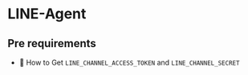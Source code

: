 # LINE-Agent


## Pre requirements
  - 🔑 How to Get `LINE_CHANNEL_ACCESS_TOKEN` and `LINE_CHANNEL_SECRET`
